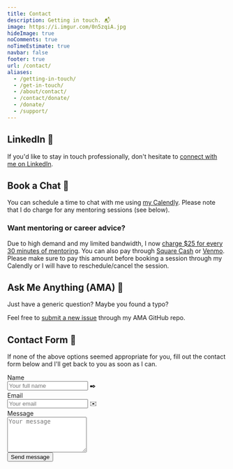 ```yaml
---
title: Contact
description: Getting in touch. 📬
image: https://i.imgur.com/0n5zqiA.jpg
hideImage: true
noComments: true
noTimeEstimate: true
navbar: false
footer: true
url: /contact/
aliases:
  - /getting-in-touch/
  - /get-in-touch/
  - /about/contact/
  - /contact/donate/
  - /donate/
  - /support/
---
```


## LinkedIn 💼️

If you'd like to stay in touch professionally, don't hesitate to [connect with me on LinkedIn](https://linkedin.com/in/fvcproductions).

## Book a Chat 📅

You can schedule a time to chat with me using [my Calendly](https://calendly.com/fvcproductions). Please note that I do charge for any mentoring sessions (see below).

### Want mentoring or career advice?

<!-- prettier-ignore -->
Due to high demand and my limited bandwidth, I now [charge $25 for every 30 minutes of mentoring](https://wirize.com/payments/HwjrgiJlKfO4). You can also pay through [Square Cash](http://cash.me/fvcprdxs) or [Venmo](https://venmo.com/fvcproductions). Please make sure to pay this amount before booking a session through my Calendly or I will have to reschedule/cancel the session.

## Ask Me Anything (AMA) 🤔️

Just have a generic question? Maybe you found a typo?

Feel free to [submit a new issue](https://github.com/fvcproductions/ama/issues/new/choose) through my AMA GitHub repo.

## Contact Form 📼

If none of the above options seemed appropriate for you, fill out the contact form below and I'll get back to you as soon as I can.

<form name="contact" method="POST" data-netlify="true" class="form">
  <input type="hidden" name="_subject" value="FVCproductions - New Contact Message">
  <div class="field">
    <label class="label">Name</label>
    <div class="control has-icons-left">
      <input class="input" aria-label="Name" autocomplete="on" type="text" name="name" placeholder="Your full name">
      <span class="icon is-left">
        ✒️
      </span>
    </div>
  </div>
  <div class="field">
    <label class="label">Email</label>
    <div class="control has-icons-left">
      <input class="input" aria-label="Email" autocomplete="on" type="email" name="email" placeholder="Your email">
      <span class="icon is-left">
        ✉️
      </span>
    </div>
  </div>
  <div class="field">
    <label class="label">Message</label>
    <div class="control">
      <textarea class="textarea" aria-label="Message" spellcheck="true" rows="5" name="message" placeholder="Your message"></textarea>
    </div>
  </div>
  <div data-netlify-recaptcha="true"></div>
  <div class="field mt-sm">
    <div class="control">
      <button type="submit" class="button is-link">Send message</button>
    </div>
  </div>
</form>

<!-- Start of HubSpot Embed Code -->
<script type="text/javascript" id="hs-script-loader" async defer src="//js.hs-scripts.com/5611815.js"></script>
<!-- End of HubSpot Embed Code -->
